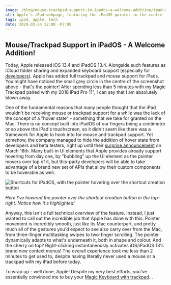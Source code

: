 ```yaml
---
image: /blog/mouse-trackpad-support-in-ipados-a-welcome-addition/ipad-webpage.png
alt: Apple’s iPad webpage, featuring the iPadOS pointer in the centre
tags: ipad, apple, tech
date: 2020-03-24 12:00 -07:00
---
```


## Mouse/Trackpad Support in iPadOS - A Welcome Addition!

Today, Apple released iOS 13.4 and iPadOS 13.4. Alongside such features as iCloud folder sharing and expanded keyboard support (especially for [developers](https://twitter.com/stroughtonsmith/status/1225160428554244097?s=21)), Apple has added full trackpad and mouse support for iPads. You might have noticed the small grey circle in the centre of the screenshot above - that's the pointer! After spending less than 5 minutes with my Magic Trackpad paired with my 2018 iPad Pro 11", I can say that I am absolutely blown away.

One of the fundamental reasons that many people thought that the iPad wouldn't be receiving mouse or trackpad support for a while was the lack of the concept of a "hover state" - something that we take for granted on the Mac. There is no concept built into iPadOS of our fingers being a centimetre or so above the iPad's touchscreen, so it didn't seem like there was a framework for Apple to hook into for mouse and trackpad support. Yet somehow, the company managed to hide the addition of hover state from developers and beta testers, right up until their [surprise announcement](https://www.apple.com/newsroom/2020/03/apple-unveils-new-ipad-pro-with-lidar-scanner-and-trackpad-support-in-ipados/) on March 18th. Many built-in UI elements that Apple provides already support hovering from day one, by "bubbling" up the UI element as the pointer movers over top of it, but this-party developers will be able to take advantage of a brand new set of APIs that allow their custom components to be hoverable as well.


![Shortcuts for iPadOS, with the pointer hovering over the shortcut creation button](/blog/mouse-trackpad-support-in-ipados-a-welcome-addition/shortcuts-for-ipad.png)

*Here I've hovered the pointer over the shortcut creation button in the top-right. Notice how it's highlighted!*

Anyway, this isn't a full technical overview of the feature. Instead, I just wanted to call out the incredible job that Apple has done with this. Pointer movement is incredibly smooth, just like its Mac counterpart, and pretty much all of the gestures you'd expect to see also carry over from the Mac, from three-finger multitasking swipes to two-finger scrolling. The pointer dynamically adapts to what's underneath it, both in shape and colour. And the cherry on top? Right-clicking instantaneously activates iOS/iPadOS 13's brand new context menus! The overall experience took me less than 2 minutes to get used to, despite having literally never used a mouse or a trackpad with my iPad before today.

To wrap up - well done, Apple! Despite my very best efforts, you've essentially convinced me to buy your [Magic Keyboard with trackpad](https://www.apple.com/ipad-keyboards/)...
